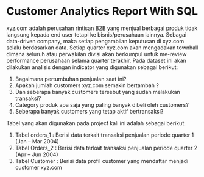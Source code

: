 # Customer Analytics Report With SQL

xyz.com adalah perusahan rintisan B2B yang menjual berbagai produk tidak langsung kepada end user tetapi ke bisnis/perusahaan lainnya. Sebagai data-driven company, maka setiap pengambilan keputusan di xyz.com selalu berdasarkan data. Setiap quarter xyz.com akan mengadakan townhall dimana seluruh atau perwakilan divisi akan berkumpul untuk me-review performance perusahaan selama quarter terakhir.
Pada dataset ini akan dilakukan analisis dengan indicator yang digunakan sebagai berikut:
1.	Bagaimana pertumbuhan penjualan saat ini?
2.	Apakah jumlah customers xyz.com semakin bertambah ?
3.	Dan seberapa banyak customers tersebut yang sudah melakukan transaksi?
4.	Category produk apa saja yang paling banyak dibeli oleh customers?
5.	Seberapa banyak customers yang tetap aktif bertransaksi?

Tabel yang akan digunakan pada project kali ini adalah sebagai berikut.
1.	Tabel orders_1 : Berisi data terkait transaksi penjualan periode quarter 1 (Jan – Mar 2004)
2.	Tabel Orders_2 : Berisi data terkait transaksi penjualan periode quarter 2 (Apr – Jun 2004)
3.	Tabel Customer : Berisi data profil customer yang mendaftar menjadi customer xyz.com
